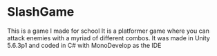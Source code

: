 # SlashGame
This is a game I made for school
It is a platformer game where you can attack enemies with a myriad of different combos.
It was made in Unity 5.6.3p1 and coded in C# with MonoDevelop as the IDE
